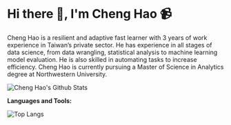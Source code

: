 # Hi there 👋, I'm Cheng Hao :video_camera:


Cheng Hao is a resilient and adaptive fast learner with 3 years of work experience in Taiwan’s private sector. He has experience in all stages of data science, from data wrangling, statistical analysis to machine learning model evaluation. He is also skilled in automating tasks to increase efficiency. Cheng Hao is currently pursuing a Master of Science in Analytics degree at Northwestern University.


![Cheng Hao's Github Stats](https://github-readme-stats.vercel.app/api?username=ChengHaoKe&count_private=true&show_icons=true&include_all_commits=true)


**Languages and Tools:**


![Top Langs](https://github-readme-stats.vercel.app/api/top-langs/?username=ChengHaoKe&langs_count=10&layout=compact)



<!--
**ChengHaoKe/ChengHaoKe** is a ✨ _special_ ✨ repository because its `README.md` (this file) appears on your GitHub profile.

Here are some ideas to get you started:

- 🔭 I’m currently working on ...
- 🌱 I’m currently learning ...
- 👯 I’m looking to collaborate on ...
- 🤔 I’m looking for help with ...
- 💬 Ask me about ...
- 📫 How to reach me: ...
- 😄 Pronouns: ...
- ⚡ Fun fact: ...
-->
